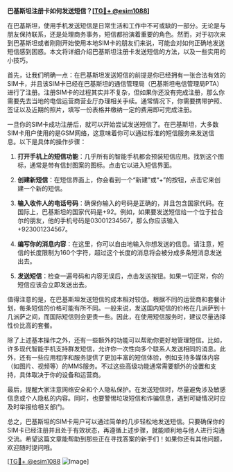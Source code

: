 **巴基斯坦注册卡如何发送短信？[[TG💪+ @esim1088](https://t.me/s/esim1088)]**

在巴基斯坦，使用手机发送短信是日常生活和工作中不可或缺的一部分。无论是与朋友保持联系，还是处理商务事务，短信都扮演着重要的角色。然而，对于初次来到巴基斯坦或者刚刚开始使用本地SIM卡的朋友们来说，可能会对如何正确地发送短信感到困惑。本文将详细介绍巴基斯坦注册卡发送短信的方法，以及一些实用的小技巧。

首先，让我们明确一点：在巴基斯坦发送短信的前提是你已经拥有一张合法有效的SIM卡，并且该SIM卡已经在巴基斯坦的通信管理局（巴基斯坦电信管理局PTA）进行了注册。注册SIM卡的过程其实并不复杂，但如果你还没有完成注册，那么你需要先去当地的电信运营商营业厅办理相关手续。通常情况下，你需要携带护照、签证以及近期的照片，填写一份表格并缴纳一定的费用即可完成注册。

一旦你的SIM卡成功注册后，就可以开始尝试发送短信了。在巴基斯坦，大多数SIM卡用户使用的是GSM网络，这意味着你可以通过标准的短信服务来发送信息。以下是具体的操作步骤：

1. **打开手机上的短信功能**：几乎所有的智能手机都会预装短信应用。找到这个图标，通常是带有信封图案的图标。点击它以进入短信界面。

2. **创建新短信**：在短信界面上，你会看到一个“新建”或“+”的按钮，点击它来创建一个新的短信。

3. **输入收件人的电话号码**：确保你输入的号码是正确的，并且包含国家代码。在国际上，巴基斯坦的国家代码是+92。例如，如果要发送短信给一个位于拉合尔的朋友，他的手机号码是03001234567，那么你应该输入+923001234567。

4. **编写你的消息内容**：在这里，你可以自由地输入你想发送的信息。请注意，短信的长度限制为160个字符，超过这个长度的消息将会被分成多条短消息发送出去。

5. **发送短信**：检查一遍号码和内容无误后，点击发送按钮。如果一切正常，你的短信应该会立即发送出去。

值得注意的是，在巴基斯坦发送短信的成本相对较低。根据不同的运营商和套餐计划，每条短信的价格可能有所不同。一般来说，发送国内短信的价格在几派萨到十几派萨之间，而国际短信则会更贵一些。因此，在使用短信服务时，建议尽量选择性价比高的套餐。

除了上述基本操作之外，还有一些额外的功能可以帮助你更好地管理短信。比如，许多现代智能手机支持群发短信，允许你一次性向多个联系人发送相同的消息。此外，还有一些应用程序和服务提供了更加丰富的短信体验，例如支持多媒体内容（如图片、视频等）的MMS服务。不过这些高级功能通常需要额外的设置和支持，具体取决于你的设备和运营商。

最后，提醒大家注意网络安全和个人隐私保护。在发送短信时，尽量避免涉及敏感信息或个人隐私的内容。同时，也要警惕垃圾短信和诈骗信息，遇到可疑情况时应及时举报给相关部门。

总之，巴基斯坦的SIM卡用户可以通过简单的几步轻松地发送短信。只要确保你的SIM卡已经注册并且处于有效状态，再遵循上述步骤，就能顺利地与他人进行沟通交流。希望这篇文章能帮助到那些正在寻找答案的新手们！如果你还有其他问题，欢迎随时提问哦。

[[TG💪+ @esim1088](https://t.me/s/esim1088) ![Image](https://i.postimg.cc/4NQfJmqS/Snipaste-2025-05-13-00-14-12.png)]